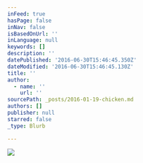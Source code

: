 ```yaml
---
inFeed: true
hasPage: false
inNav: false
isBasedOnUrl: ''
inLanguage: null
keywords: []
description: ''
datePublished: '2016-06-30T15:46:45.350Z'
dateModified: '2016-06-30T15:46:45.130Z'
title: ''
author:
  - name: ''
    url: ''
sourcePath: _posts/2016-01-19-chicken.md
authors: []
publisher: null
starred: false
_type: Blurb

---
```

![](https://the-grid-user-content.s3-us-west-2.amazonaws.com/7a9b93aa-e45d-401e-8e1b-37a7f7dac91e.jpg)